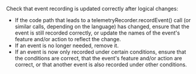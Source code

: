 Check that event recording is updated correctly after logical changes:

- If the code path that leads to a telemetryRecorder.recordEvent() call (or similar calls, depending on the language) has changed, ensure that the event is still recorded correctly, or update the names of the event's feature and/or action to reflect the change.
- If an event is no longer needed, remove it.
- If an event is now only recorded under certain conditions, ensure that the conditions are correct, that the event's feature and/or action are correct, or that another event is also recorded under other conditions.
